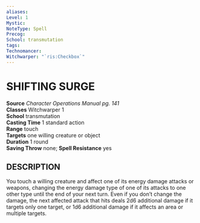 ```yaml
---
aliases: 
Level: 1
Mystic: 
NoteType: Spell
Precog: 
School: transmutation 
tags: 
Technomancer: 
Witchwarper: "`ris:Checkbox`"
---
```

# SHIFTING SURGE

**Source** _Character Operations Manual pg. 141_  
**Classes** Witchwarper 1  
**School** transmutation  
**Casting Time** 1 standard action  
**Range** touch  
**Targets** one willing creature or object  
**Duration** 1 round  
**Saving Throw** none; **Spell Resistance** yes

## DESCRIPTION

You touch a willing creature and affect one of its energy damage attacks or weapons, changing the energy damage type of one of its attacks to one other type until the end of your next turn. Even if you don’t change the damage, the next affected attack that hits deals 2d6 additional damage if it targets only one target, or 1d6 additional damage if it affects an area or multiple targets.